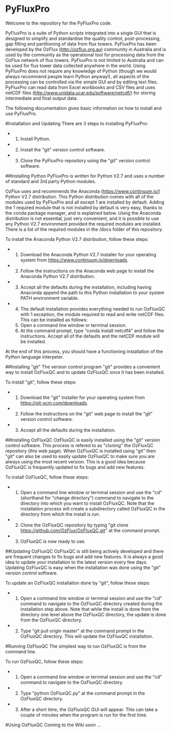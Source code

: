 # PyFluxPro

Welcome to the repository for the PyFluxPro code.

PyFluxPro is a suite of Python scripts integrated into a single GUI that is designed to simplify and standardise the quality control, post-processing, gap filling and partitioning of data from flux towers.  PyFluxPro has been developed by the OzFlux (http://ozflux.org.au) community in Australia and is used by the community as the operational tool for processing data from the OzFlux network of flux towers.  PyFluxPro is not limited to Australia and can be used for flux tower data collected anywhere in the world.  Using PyFluxPro does not require any knowledge of Python (though we would always recommend people learn Python anyway!), all aspects of the processing can be controlled via the simple GUI and by editing text files.  PyFluxPro can read data from Excel workbooks and CSV files and uses netCDF files (http://www.unidata.ucar.edu/software/netcdf/) for storing intermediate and final output data.

The following documentation gives basic information on how to install and use PyFluxPro.

#Installation and Updating
There are 3 steps to installing PyFluxPro:
* 1. Install Python.
* 2. Install the "git" version control software.
* 3. Clone the PyFluxPro repository using the "git" version control software.

##Installing Python
PyFluxPro is written for Python V2.7 and uses a number of standard and 3rd party Python modules.

OzFlux uses and recommends the Anaconda (https://www.continuum.io/) Python V2.7 distribution.  This Python distribution comes with all of the modules used by PyFluxPro and all except 1 are installed by default.  Adding the 1 required module that is not installed by default is very easy, thanks to the conda package manager, and is explained below.  Using the Anaconda distribution is not essential, just very convenient, and it is possible to use any Python V2.7 environment provided the required modules are installed.  There is a list of the required modules in the /docs folder of this repository.

To install the Anaconda Python V2.7 distribution, follow these steps:
* 1. Download the Anaconda Python V2.7 installer for your operating system from https://www.continuum.io/downloads.
* 2. Follow the instructions on the Anaconda web page to install the Anaconda Python V2.7 distribution.
* 3. Accept all the defaults during the installation, including having Anaconda append the path to this Python installation to your system PATH environment variable.
* 4. The default installation provides everything needed to run OzFluxQC with 1 exception, the module required to read and write netCDF files.  This can be installed as follows:
  1. Open a command line window or terminal session.
  2. At the command prompt, type "conda install netcdf4" and follow the instructions.  Accept all of the defaults and the netCDF module will be installed.

At the end of this process, you should have a functioning installation of the Python language interpeter.

##Installing "git"
The version control program "git" provides a convenient way to install OzFluxQC and to update OzFluxQC once it has been installed.

To install "git", follow these steps:
* 1. Download the "git" installer for your operating system from https://git-scm.com/downloads.
* 2. Follow the instructions on the "git" web page to install the "git" version control software.
* 3. Accept all the defaults during the installation.

##Installing OzFluxQC
OzFluxQC is easily installed using the "git" version control software.  This process is refered to as "cloning" the OzFluxQC repository (this web page).  When OzFluxQC is installed using "git" then "git" can also be used to easily update OzFluxQC to make sure you are always using the most recent version.  This is a good idea because OzFluxQC is frequently updated to fix bugs and add new features.

To install OzFluxQC, follow these steps:
* 1. Open a command line window or terminal session and use the "cd" (shorthand for "change directory") command to navigate to the directory into which you want to install OzFluxQC.  Note that the installation process will create a subdirectory called OzFluxQC in the directory from which the install is run.
* 2. Clone the OzFluxQC repository by typing "git clone https://github.com/OzFlux/OzFluxQC.git" at the command prompt.
* 3. OzFluxQC is now ready to use.

##Updating OzFluxQC
OzFluxQC is still being actively developed and there are frequent changes to fix bugs and add new features.  It is always a good idea to update your installation to the latest version every few days.  Updating OzFluxQC is easy when the installation was done using the "git" version control software.

To update an OzFluxQC installation done by "git", follow these steps:
* 1. Open a command line window or terminal session and use the "cd" command to navigate to the OzFluxQC directory created during the installation step above.  Note that while the install is done from the directory one level above the OzFluxQC directory, the update is done from the OzFluxQC directory.
* 2. Type "git pull origin master" at the command prompt in the OzFluxQC directory.  This will update the OzFluxQC installation.

#Running OzFluxQC
The simplest way to run OzFluxQC is from the command line.

To run OzFluxQC, follow these steps:
* 1. Open a command line window or terminal session and use the "cd" command to navigate to the OzFluxQC directory.
* 2. Type "python OzFluxQC.py" at the command prompt in the OzFluxQC directory.
* 3. After a short time, the OzFluixQC GUI will appear.  This can take a couple of minutes when the program is run for the first time.

#Using OzFluxQC
Coming to the Wiki soon ...

